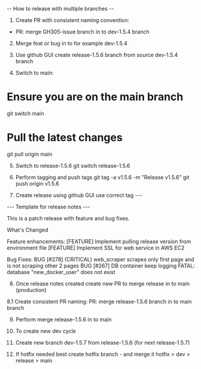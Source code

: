 -- How to release with multiple branches --

1. Create PR with consistent naming convention:
* PR: merge GH305-issue branch in to dev-1.5.4 branch

2. Merge feat or bug in to for example dev-1.5.4 

3. Use github GUI create release-1.5.6 branch from source dev-1.5.4 branch 

4. Switch to main:
# Ensure you are on the main branch
git switch main

# Pull the latest changes
git pull origin main

5.  Switch to release-1.5.6
git switch release-1.5.6

6. Perform tagging and push tags
git tag -a v1.5.6 -m "Release v1.5.6"
git push origin v1.5.6 


7. Create release using github GUI use correct tag ---

--- Template  for release notes ---

This is a patch release with feature and bug fixes.

What's Changed

Feature enhancements:
[FEATURE] Implement pulling release version from environment file
[FEATURE] Implement SSL for web service in AWS EC2

Bug Fixes:
BUG [#278] (CRITICAL) web_scraper scrapes only first page and is not scraping other 2 pages
BUG [#267] DB container keep logging FATAL: database "new_docker_user" does not exist


8. Once release notes created create new PR to merge release in to main (production)

8.1 Create consistent PR naming:
PR: merge release-1.5.6 branch in to main branch

9. Perform merge release-1.5.6 in to main

10. To create new dev cycle

11. Create new branch dev-1.5.7 from release-1.5.6 (for next release-1.5.7)

12. If hotfix needed best create hotfix branch - and merge it hotfix > dev > release > main

